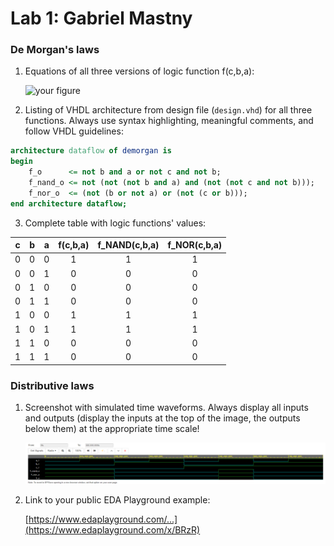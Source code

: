 
# Lab 1: Gabriel Mastny

### De Morgan's laws

1. Equations of all three versions of logic function f(c,b,a):

   ![your figure](http://mathurl.com/render.cgi?f%28c%2Cb%2Ca%29%20%3D%20%5Cbar%7Bb%7Da%20+%20%5Cbar%7Bc%7D%5Cbar%7Bd%7D%20%20%5Cnewline%0Af%28c%2Cb%2Ca%29_%7BNAND%7D%20%3D%20%5Coverline%7B%20%5Coverline%7B%5Cbar%7Bb%7Da%7D%20*%20%5Coverline%7B%5Cbar%7Bc%7D%5Cbar%7Bb%7D%7D%7D%20%5Cnewline%0Af%28c%2Cb%2Ca%29_%7BNOR%7D%20%3D%20%5Coverline%7B%20b%20+%20%5Cbar%7Ba%7D%20%7D%20+%20%5Coverline%7Bc%20+%20b%7D%5Cnocache)

2. Listing of VHDL architecture from design file (`design.vhd`) for all three functions. Always use syntax highlighting, meaningful comments, and follow VHDL guidelines:

```vhdl
architecture dataflow of demorgan is
begin
    f_o      <= not b and a or not c and not b;
    f_nand_o <= not (not (not b and a) and (not (not c and not b)));
    f_nor_o  <= (not (b or not a) or (not (c or b)));
end architecture dataflow;
```

3. Complete table with logic functions' values:

| **c** | **b** |**a** | **f(c,b,a)** | **f_NAND(c,b,a)** | **f_NOR(c,b,a)** |
| :-: | :-: | :-: | :-: | :-: | :-: |
| 0 | 0 | 0 | 1 | 1 | 1 |
| 0 | 0 | 1 | 0 | 0 | 0 |
| 0 | 1 | 0 | 0 | 0 | 0 |
| 0 | 1 | 1 | 0 | 0 | 0 |
| 1 | 0 | 0 | 1 | 1 | 1 |
| 1 | 0 | 1 | 1 | 1 | 1 |
| 1 | 1 | 0 | 0 | 0 | 0 |
| 1 | 1 | 1 | 0 | 0 | 0 |

### Distributive laws

1. Screenshot with simulated time waveforms. Always display all inputs and outputs (display the inputs at the top of the image, the outputs below them) at the appropriate time scale!

   ![your figure](images/wawes.png)

2. Link to your public EDA Playground example:

   [https://www.edaplayground.com/...](https://www.edaplayground.com/x/BRzR)
